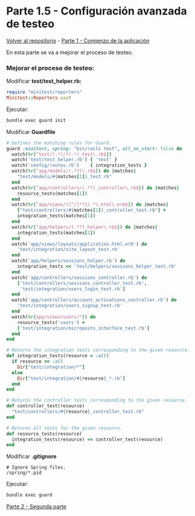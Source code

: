# Parte 1.5 - Configuración avanzada de testeo

[Volver al repositorio](https://github.com/Elolawyn/Rails5Tutorial) - [Parte 1 - Comienzo de la aplicación](https://github.com/Elolawyn/Rails5Tutorial/tree/master/docs/01/README.md)

En esta parte se va a mejorar el proceso de testeo.

### Mejorar el proceso de testeo:

Modificar **test/test_helper.rb:**

```ruby
require "minitest/reporters"
Minitest::Reporters.use!
```

Ejecutar:

```bash
bundle exec guard init
```

Modificar **Guardfile**

```ruby
# Defines the matching rules for Guard.
guard :minitest, spring: "bin/rails test", all_on_start: false do
  watch(%r{^test/(.*)/?(.*)_test\.rb$})
  watch('test/test_helper.rb') { 'test' }
  watch('config/routes.rb')    { integration_tests }
  watch(%r{^app/models/(.*?)\.rb$}) do |matches|
    "test/models/#{matches[1]}_test.rb"
  end
  watch(%r{^app/controllers/(.*?)_controller\.rb$}) do |matches|
    resource_tests(matches[1])
  end
  watch(%r{^app/views/([^/]*?)/.*\.html\.erb$}) do |matches|
    ["test/controllers/#{matches[1]}_controller_test.rb"] +
    integration_tests(matches[1])
  end
  watch(%r{^app/helpers/(.*?)_helper\.rb$}) do |matches|
    integration_tests(matches[1])
  end
  watch('app/views/layouts/application.html.erb') do
    'test/integration/site_layout_test.rb'
  end
  watch('app/helpers/sessions_helper.rb') do
    integration_tests << 'test/helpers/sessions_helper_test.rb'
  end
  watch('app/controllers/sessions_controller.rb') do
    ['test/controllers/sessions_controller_test.rb',
     'test/integration/users_login_test.rb']
  end
  watch('app/controllers/account_activations_controller.rb') do
    'test/integration/users_signup_test.rb'
  end
  watch(%r{app/views/users/*}) do
    resource_tests('users') +
    ['test/integration/microposts_interface_test.rb']
  end
end

# Returns the integration tests corresponding to the given resource.
def integration_tests(resource = :all)
  if resource == :all
    Dir["test/integration/*"]
  else
    Dir["test/integration/#{resource}_*.rb"]
  end
end

# Returns the controller tests corresponding to the given resource.
def controller_test(resource)
  "test/controllers/#{resource}_controller_test.rb"
end

# Returns all tests for the given resource.
def resource_tests(resource)
  integration_tests(resource) << controller_test(resource)
end
```

Modificar **.gitignore**

```
# Ignore Spring files.
/spring/*.pid
```

Ejecutar:

```bash
bundle exec guard
```

[Parte 2 - Segunda parte](https://github.com/Elolawyn/Rails5Tutorial/tree/master/docs/02/README.md)
